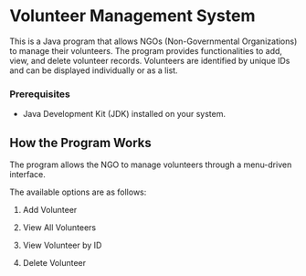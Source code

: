 # Volunteer Management System

This is a Java program that allows NGOs (Non-Governmental Organizations) to manage their volunteers.
The program provides functionalities to add, view, and delete volunteer records. Volunteers are identified by unique IDs and can be displayed individually or as a list.

### Prerequisites

- Java Development Kit (JDK) installed on your system.

## How the Program Works

The program allows the NGO to manage volunteers through a menu-driven interface.

The available options are as follows:

1. Add Volunteer

2. View All Volunteers

3. View Volunteer by ID

4. Delete Volunteer
